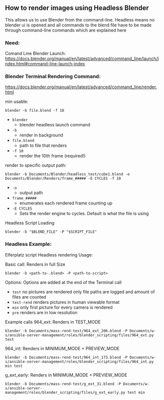 ## How to render images using Headless Blender
This allows us to use Blender from the command-line. Headless means no blender ui is opened and all commands to the blend file have to be made through command-line commands which are explained here

### Need:
Comand Line Blender Launch:
https://docs.blender.org/manual/en/latest/advanced/command_line/launch/index.html#command-line-launch-index

### Blender Terminal Rendering Command:
https://docs.blender.org/manual/en/latest/advanced/command_line/render.html

min usable:
```
blender -b file.blend -f 10
```
- `blender` 
	- blender headless launch command
-  `-b` 
	- render in background
-  `file.blend`
	- path to file that renders
-  `-f 10`
	-  render the 10th frame (required!)

render to specific output path:
``` Terminal
blender -b Documents/Blender/headless_test/cube1.blend -o Documents/Blender/Renders/frame_##### -E CYCLES -f 10
```
-  `-o` 
	- output path
- `frame_#####` 
	- enumerates each rendered frame counting up
-  `-E CYCLES`
	- Sets the render engine to cycles. Default is what the file is using

Headless Script Loading
```Terminal
blender -b "$BLEND_FILE" -P "$SCRIPT_FILE"
```

### Headless Example:
Elferplatz script Headless rendering Usage:

Basic call: Renders in full Size
```
blender -b <path-to-.blend> -P <path-to-script> 
```
Options:
Options are added at the end of the Terminal call
- `test` no pictures are rendered only file paths are logged and amount of files are counted
- `test-rend` renders pictures in human viewable format
- `min` only first picture for every camera is rendered
- `pre` renders are in low resolution

Example calls
964_ext: Renders in TEST_MODE
```Terminal
blender -b Documents/mass-rend-test/964_ext_206.blend -P Documents/w-s/ansible-server-management/roles/blender_scripting/files/964_ext.py test
```
964_int: Renders in MINIMUM_MODE + PREVIEW_MODE
```Terminal
blender -b Documents/mass-rend-test/964_int_173.blend -P Documents/w-s/ansible-server-management/roles/blender_scripting/files/964_int.py min test
```
g_ext_early: Renders in MINIMUM_MODE + PREVIEW_MODE
```Terminal
blender -b Documents/mass-rend-test/g_ext_31.blend -P Documents/w-s/ansible-server-management/roles/blender_scripting/files/g_ext_early.py test min
```
